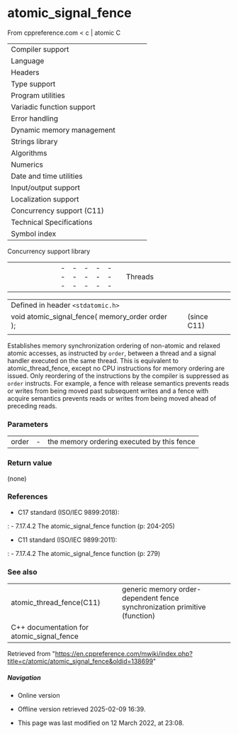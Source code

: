 # atomic_signal_fence

From cppreference.com
< c‎ | atomic
 C

|  |  |  |  |  |
| --- | --- | --- | --- | --- |
| Compiler support | | | | |
| Language | | | | |
| Headers | | | | |
| Type support | | | | |
| Program utilities | | | | |
| Variadic function support | | | | |
| Error handling | | | | |
| Dynamic memory management | | | | |
| Strings library | | | | |
| Algorithms | | | | |
| Numerics | | | | |
| Date and time utilities | | | | |
| Input/output support | | | | |
| Localization support | | | | |
| Concurrency support (C11) | | | | |
| Technical Specifications | | | | |
| Symbol index | | | | |

 Concurrency support library

|  |  |  |  |  |  |  |  |  |  |  |  |  |  |  |  |  |  |  |  |  |  |  |  |  |  |  |  |  |  |  |  |  |  |  |  |  |  |  |  |  |  |  |  |  |  |  |  |  |  |  |  |  |  |  |  |  |  |  |  |  |  |  |  |  |  |  |  |  |  |  |  |  |  |  |  |  |  |  |  |  |  |  |  |  |  |  |  |  |  |  |  |  |  |  |  |  |  |  |  |  |  |  |  |  |  |  |  |  |  |  |  |  |  |  |  |  |  |  |  |  |  |  |  |  |  |  |  |  |  |  |  |  |  |  |  |  |  |  |  |  |  |  |  |  |  |  |  |  |  |  |  |  |  |  |  |  |  |  |  |  |  |  |  |  |  |  |  |  |  |  |  |  |  |  |  |  |  |  |  |  |  |  |  |  |  |  |  |  |  |  |  |  |  |  |  |  |  |  |  |  |  |  |  |  |  |  |  |  |  |  |  |  |  |  |  |  |  |  |  |  |  |  |  |  |  |  |  |  |  |  |  |  |  |  |  |  |  |  |  |  |  |  |  |  |  |  |  |  |  |  |  |  |  |  |  |  |  |  |  |  |  |  |  |  |  |  |  |  |  |  |  |  |  |  |  |  |  |  |  |  |  |  |  |  |  |  |  |  |  |  |  |  |  |  |  |  |
| --- | --- | --- | --- | --- | --- | --- | --- | --- | --- | --- | --- | --- | --- | --- | --- | --- | --- | --- | --- | --- | --- | --- | --- | --- | --- | --- | --- | --- | --- | --- | --- | --- | --- | --- | --- | --- | --- | --- | --- | --- | --- | --- | --- | --- | --- | --- | --- | --- | --- | --- | --- | --- | --- | --- | --- | --- | --- | --- | --- | --- | --- | --- | --- | --- | --- | --- | --- | --- | --- | --- | --- | --- | --- | --- | --- | --- | --- | --- | --- | --- | --- | --- | --- | --- | --- | --- | --- | --- | --- | --- | --- | --- | --- | --- | --- | --- | --- | --- | --- | --- | --- | --- | --- | --- | --- | --- | --- | --- | --- | --- | --- | --- | --- | --- | --- | --- | --- | --- | --- | --- | --- | --- | --- | --- | --- | --- | --- | --- | --- | --- | --- | --- | --- | --- | --- | --- | --- | --- | --- | --- | --- | --- | --- | --- | --- | --- | --- | --- | --- | --- | --- | --- | --- | --- | --- | --- | --- | --- | --- | --- | --- | --- | --- | --- | --- | --- | --- | --- | --- | --- | --- | --- | --- | --- | --- | --- | --- | --- | --- | --- | --- | --- | --- | --- | --- | --- | --- | --- | --- | --- | --- | --- | --- | --- | --- | --- | --- | --- | --- | --- | --- | --- | --- | --- | --- | --- | --- | --- | --- | --- | --- | --- | --- | --- | --- | --- | --- | --- | --- | --- | --- | --- | --- | --- | --- | --- | --- | --- | --- | --- | --- | --- | --- | --- | --- | --- | --- | --- | --- | --- | --- | --- | --- | --- | --- | --- | --- | --- | --- | --- | --- | --- | --- | --- | --- | --- | --- | --- | --- | --- | --- | --- | --- | --- | --- | --- | --- | --- | --- | --- | --- | --- | --- | --- | --- | --- | --- | --- | --- | --- | --- | --- | --- | --- | --- | --- | --- | --- | --- | --- | --- | --- | --- | --- | --- | --- |
| |  |  |  |  |  | | --- | --- | --- | --- | --- | | Threads | | | | | | |  |  |  |  |  | | --- | --- | --- | --- | --- | | thrd_create | | | | | | thrd_equal | | | | | | thrd_current | | | | | | thrd_sleep | | | | | | thrd_yield | | | | | | thrd_exit | | | | | | |  |  |  |  |  | | --- | --- | --- | --- | --- | | thrd_detach | | | | | | thrd_join | | | | | | thrd_successthrd_timedoutthrd_busythrd_nomemthrd_error | | | | | | | Atomic operations | | | | | | atomic_init | | | | | | ATOMIC_VAR_INIT(until C23) | | | | | | ATOMIC_\*\*\*_LOCK_FREE | | | | | | atomic_is_lock_free | | | | | | atomic_store | | | | | | atomic_load | | | | | | atomic_exchange | | | | | | atomic_compare_exchange | | | | | | atomic_fetch_add | | | | | | atomic_fetch_sub | | | | | | atomic_fetch_or | | | | | | atomic_fetch_xor | | | | | | atomic_fetch_and | | | | | | |  |  |  |  |  | | --- | --- | --- | --- | --- | | Atomic flags | | | | | | atomic_flag | | | | | | ATOMIC_FLAG_INIT | | | | | | atomic_flag_test_and_set | | | | | | atomic_flag_clear | | | | | | Memory ordering | | | | | | |  |  |  |  |  | | --- | --- | --- | --- | --- | | memory_order | | | | | | kill_dependency | | | | | | |  |  |  |  |  | | --- | --- | --- | --- | --- | | atomic_thread_fence | | | | | | ****atomic_signal_fence**** | | | | | | | Mutual exclusion | | | | | | |  |  |  |  |  | | --- | --- | --- | --- | --- | | mtx_init | | | | | | mtx_lock | | | | | | mtx_timedlock | | | | | | mtx_trylock | | | | | | call_once | | | | | | |  |  |  |  |  | | --- | --- | --- | --- | --- | | mtx_unlock | | | | | | mtx_destroy | | | | | | mtx_plainmtx_recursivemtx_timed | | | | | | | Condition variables | | | | | | |  |  |  |  |  | | --- | --- | --- | --- | --- | | cnd_init | | | | | | cnd_signal | | | | | | cnd_broadcast | | | | | | |  |  |  |  |  | | --- | --- | --- | --- | --- | | cnd_wait | | | | | | cnd_timedwait | | | | | | cnd_destroy | | | | | | | Thread-local storage | | | | | | |  |  |  |  |  | | --- | --- | --- | --- | --- | | thread_local | | | | | | TSS_DTOR_ITERATIONS | | | | | | tss_create | | | | | | |  |  |  |  |  | | --- | --- | --- | --- | --- | | tss_get | | | | | | tss_set | | | | | | tss_delete | | | | | | |

|  |  |  |
| --- | --- | --- |
| Defined in header `<stdatomic.h>` |  |  |
| void atomic_signal_fence( memory_order order ); |  | (since C11) |
|  |  |  |

Establishes memory synchronization ordering of non-atomic and relaxed atomic accesses, as instructed by `order`, between a thread and a signal handler executed on the same thread. This is equivalent to atomic_thread_fence, except no CPU instructions for memory ordering are issued. Only reordering of the instructions by the compiler is suppressed as `order` instructs. For example, a fence with release semantics prevents reads or writes from being moved past subsequent writes and a fence with acquire semantics prevents reads or writes from being moved ahead of preceding reads.

### Parameters

|  |  |  |
| --- | --- | --- |
| order | - | the memory ordering executed by this fence |

### Return value

(none)

### References

- C17 standard (ISO/IEC 9899:2018):

:   - 7.17.4.2 The atomic_signal_fence function (p: 204-205)

- C11 standard (ISO/IEC 9899:2011):

:   - 7.17.4.2 The atomic_signal_fence function (p: 279)

### See also

|  |  |
| --- | --- |
| atomic_thread_fence(C11) | generic memory order-dependent fence synchronization primitive   (function) |
| C++ documentation for atomic_signal_fence | |

Retrieved from "<https://en.cppreference.com/mwiki/index.php?title=c/atomic/atomic_signal_fence&oldid=138699>"

##### Navigation

- Online version
- Offline version retrieved 2025-02-09 16:39.

- This page was last modified on 12 March 2022, at 23:08.